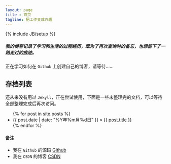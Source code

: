 ```yaml
---
layout: page
title : 首页
tagline: 把工作变成兴趣
---
```

{% include JB/setup %}

##### 我的博客记录了学习和生活的过程经历，既为了再次查询时的备忘，也想留下了一路走过的痕迹。

正在学习如何在 `Github` 上创建自己的博客，请等待……

## 存档列表

还从来没有用过 `Jekyll`，正在尝试使用，下面是一些未整理完的文档，可以等待全部整理完成后再次访问。

<ul class="posts">
  {% for post in site.posts %}
    <li><span>{{ post.date | date: "%Y年%m月%d日" }}</span> &raquo; <a href="{{ BASE_PATH }}{{ post.url }}">{{ post.title }}</a></li>
  {% endfor %}
</ul>

#### 备注

* 我在 `Github` 的源码 [Github](https://github.com/idxuanjun)
* 我在 `CSDN` 的博客 [CSDN](http://blog.csdn.net/idxuanjun)


